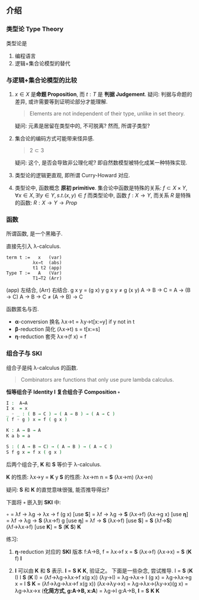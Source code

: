 ## 介绍
### **类型论 Type Theory**
类型论是
1. 编程语言
2. 逻辑+集合论模型的替代

### 与逻辑+集合论模型的比较
1. $x∈X$ 是**命题 Proposition**, 而 $t:T$ 是 **判据 Judgement**.
    疑问: 判据与命题的差异, 或许需要等到证明论部分才能理解.
    > Elements are not independent of their type, unlike in set theory. 

    疑问: 元素是居留在类型中的, 不可脱离? 然而, 所谓子类型? 
2. 集合论的编码方式可能带来怪异感.
    > $2⊂3$ 

    疑问: 这个, 是否会导致非公理化呢? 即自然数模型被特化成某一种特殊实现.

3. 类型论的逻辑更直观, 即所谓 Curry-Howard 对应.
4. 类型论中, 函数概念 **原初 primitive**. 
    集合论中函数是特殊的关系: 
    $f⊂X×Y, ∀x∈X, ∃!y∈Y, s.t. (x,y)∈f$
    而类型论中, 函数 $f:X→Y$, 而关系 $R$ 是特殊的函数:
    $R:X→Y→Prop$

### 函数
所谓函数, 是一个黑箱子.

直接先引入 λ-calculus.
```
term t :=   x   (var)
          λx→t  (abs)
          t1 t2 (app)
Type T :=   A   (Var)
          T1→T2 (Arr)
```

(app) 左结合, (Arr) 右结合.
g x y = (g x) y
g x y ≠  g (x y)
A → B → C =  A → (B → C)
A → B → C ≠ (A → B) → C

函数匿名与否.

- **α**-conversion 换名
    λx→t = λy→t[x:=y] if y not in t
- **β**-reduction  简化
    (λx→t) s = t[x:=s]
- **η**-reduction  套壳 
    λx→(f x) = f
    

### 组合子与 SKI
组合子是纯 λ-calculus 的函数.
> Combinators are functions that only use pure lambda calculus. 

**恒等组合子 Identity  I**
**复合组合子 Composition ◦**
```agda
I :  A→A
I x  = x
_ ◦ _ : ( B → C ) → ( A → B ) → ( A → C )
( f ◦ g ) x = f ( g x )

K : A → B → A
K a b = a

S : ( A → B → C) → ( A → B ) → ( A → C )
S f g x = f x ( g x )
```

后两个组合子, **K** 和 **S** 等价于 λ-calculus.

**K** 的性质: λx→y = **K** y
**S** 的性质: λx→m n = **S** (λx→m) (λx→n)

疑问: **S** 和 **K** 的直觉意味很强, 能否推导得出?

下面将 **◦** 嵌入到 **SKI** 中:


◦           = λf → λg → λx → f (g x)
[use **S**] = λf → λg → **S** (λx→f) (λx→g x) 
[use **η**] = λf → λg → **S** (λx→f) g 
[use **η**] = λf → **S** (λx→f)
[use **S**] = **S** (λf→**S**) (λf→λx→f)
[use **K**] = **S** (**K** **S**) **K**


练习: 
1. **η**-reduction 对应的 **SKI** 版本
f:A→B, f = λx→f x = **S** (λx→f) (λx→x) = **S** (**K** f) **I** <br>

2. **I** 可以由 **K** 和 **S** 表示.
**I** = **S** **K** **K**, 验证之。
下面是一些杂念, 尝试推导.
I = **S** (**K** I) I 
**S** (**K** I) 
= (λf→λg→λx→f x(g x)) (λy→I) 
= λg→λx→ I (g x) 
= λg→λx→g x 
= I 
**S** **K** 
= (λf→λg→λx→f x(g x)) (λx→λy→x) 
= λg→λx→(λy→x)(g x) 
= λg→λx→x (**化简方式, g:A→B, x:A**)
= λg→I
g:A→B, **I** = **S** **K** **K**


